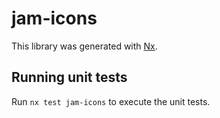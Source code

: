 # jam-icons

This library was generated with [Nx](https://nx.dev).

## Running unit tests

Run `nx test jam-icons` to execute the unit tests.
